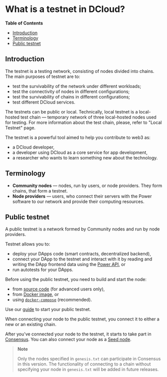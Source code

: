# What is a testnet in DCloud?

**Table of Contents**

  - [Introduction](#introduction)
  - [Terminology](#terminology)
  - [Public testnet](#public-testnet)

## Introduction

The testnet is a testing network, consisting of nodes divided into chains. The main purposes of testnet are to:

- test the survivability of the network under different workloads; 
- test the connectivity of nodes in different configurations; 
- test the survivability of chains in different configurations; 
- test different DCloud services.

The testnets can be public or local. Technically, local testnet is a local-hosted test chain — temporary network of three local-hosted nodes used for testing. For more information about the test chain, please, refer to "Local Testnet" page.

The testnet is a powerful tool aimed to help you contribute to web3 as:

- a DCloud developer,
- a developer using DCloud as a core service for app development,
- a researcher who wants to learn something new about the technology.

## Terminology

- **Community nodes** — nodes, run by users, or node providers. They form chains, that form a testnet.
- **Node providers** — users, who connect their servers with the Power software to our network and provide their computing resources.

## Public testnet

A public testnet is a network formed by Community nodes and run by node providers.

Testnet allows you to:

- deploy your DApps code (smart contracts, decentralized backend),
- connect your DApp to the testnet and interact with it by reading and writing the DApp frontend data using the [Power API](../api/01-common-terms.md), or
- run autotests for your DApps.

Before using the public testnet, you need to build and start the node: 

- from [source code](build-and-start-a-node/06-startingTpNode_source.md) (for advanced users only), 
- from [Docker image](build-and-start-a-node/05-startingTpNode_docker.md), or
- using [`docker-compose`](build-and-start-a-node/07-startingTpNode_docker_compose.md) (recommended).

Use our [guide](02-testnet-start.md) to start your public testnet.

When connecting your node to the public testnet, you connect it to either a new or an existing chain.

After you've connected your node to the testnet, it starts to take part in [Consensus](../terms_technologies/technology/03-resonance-consensus.md). You can also connect your node as a [Seed node](../terms_technologies/basic-terms/01-101.md#nodes).

> **Note**
>
> Only the nodes specified in `genesis.txt` can participate in Consensus in this version. The functionality of connecting to a chain without specifying your node in `genesis.txt` will be added in future releases.